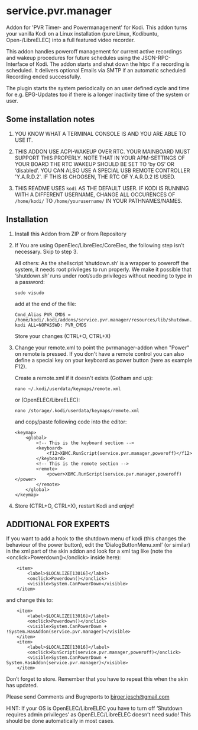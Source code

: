 service.pvr.manager
===================

Addon for 'PVR Timer- and Powermanagement' for Kodi. This addon turns your vanilla Kodi on a Linux installation (pure Linux, Kodibuntu, Open-/LibreELEC) into a full featured video recorder.

This addon handles poweroff management for current active recordings and wakeup procedures for future schedules using the JSON-RPC-Interface of Kodi. The addon starts and shut down the htpc if a recording is scheduled. It delivers optional Emails via SMTP if an automatic scheduled Recording ended successfully.

The plugin starts the system periodically on an user defined cycle and time for e.g. EPG-Updates too if there is a longer inactivity time of the system or user.


Some installation notes
-----------------------

1.	YOU KNOW WHAT A TERMINAL CONSOLE IS AND YOU ARE ABLE TO USE IT.

2.	THIS ADDON USE ACPI-WAKEUP OVER RTC. YOUR MAINBOARD MUST SUPPORT THIS PROPERLY. NOTE THAT IN YOUR APM-SETTINGS OF YOUR BOARD THE RTC WAKEUP SHOULD BE SET TO ‘by OS’ OR ‘disabled’. YOU CAN ALSO USE A SPECIAL USB REMOTE CONTROLLER 'Y.A.R.D.2'. IF THIS IS CHOOSEN, THE RTC OF Y.A.R.D.2 IS USED.

3.	THIS README USES ```kodi``` AS THE DEFAULT USER. IF KODI IS RUNNING WITH A DIFFERENT USERNAME, CHANGE ALL OCCURENCES OF ```/home/kodi/``` TO ```/home/yourusername/``` IN YOUR PATHNAMES/NAMES.

Installation
------------

1.	Install this Addon from ZIP or from Repository

2.	If You are using OpenElec/LibreElec/CoreElec, the following step isn’t necessary. Skip to step 3.

    All others: As the shellscript ‘shutdown.sh’ is a wrapper to poweroff the system, it needs root privileges to run properly. We make it possible that ‘shutdown.sh’ runs under root/sudo privileges without needing to type in a password:

	    sudo visudo

    add at the end of the file:
	
        Cmnd_Alias PVR_CMDS = /home/kodi/.kodi/addons/service.pvr.manager/resources/lib/shutdown.sh
        kodi ALL=NOPASSWD: PVR_CMDS

    Store your changes (CTRL+O, CTRL+X)

3.	Change your remote.xml to point the pvrmanager-addon when "Power" on remote is pressed. If you don't have a remote control you can also define a special key on your keyboard as power button (here as example F12).

    Create a remote.xml if it doesn't exists (Gotham and up):

        nano ~/.kodi/userdata/keymaps/remote.xml
        
    or (OpenELEC/LibreELEC):
        
        nano /storage/.kodi/userdata/keymaps/remote.xml

    and copy/paste following code into the editor: 

        <keymap>
            <global>
                <!-- This is the keyboard section -->
                <keyboard>
                    <f12>XBMC.RunScript(service.pvr.manager,poweroff)</f12>
                </keyboard>
                <!-- This is the remote section -->
                <remote>
                    <power>XBMC.RunScript(service.pvr.manager,poweroff)</power>
                </remote>
            </global>
        </keymap>

4.	Store (CTRL+O, CTRL+X), restart Kodi and enjoy!

ADDITIONAL FOR EXPERTS
----------------------

If you want to add a hook to the shutdown menu of kodi (this changes the behaviour of the power button), edit the ‘DialogButtonMenu.xml’ (or similar) in the xml part of the skin addon and look for a xml tag like (note the &lt;onclick&gt;Powerdown()&lt;/onclick&gt; inside here):

        <item>
            <label>$LOCALIZE[13016]</label>
            <onclick>Powerdown()</onclick>
            <visible>System.CanPowerDown</visible>
        </item>

and change this to:

        <item>
            <label>$LOCALIZE[13016]</label>
            <onclick>Powerdown()</onclick>
            <visible>System.CanPowerDown + !System.HasAddon(service.pvr.manager)</visible>
        </item>
        <item>
            <label>$LOCALIZE[13016]</label>
            <onclick>RunScript(service.pvr.manager,poweroff)</onclick>
            <visible>System.CanPowerDown + System.HasAddon(service.pvr.manager)</visible>
        </item>

Don’t forget to store. Remember that you have to repeat this when the skin has updated.

Please send Comments and Bugreports to birger.jesch@gmail.com

HINT: If your OS is OpenELEC/LibreELEC you have to turn off ‘Shutdown requires admin privileges’ as OpenELEC/LibreELEC doesn’t need sudo! This should be done automatically in most cases.
